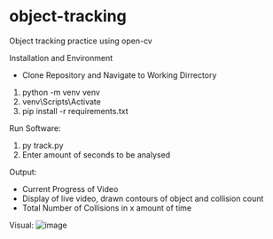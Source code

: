 # object-tracking
Object tracking practice using open-cv

Installation and Environment
- Clone Repository and Navigate to Working Dirrectory
1. python -m venv venv
2. venv\Scripts\Activate
3. pip install -r requirements.txt

Run Software:
1. py track.py
2. Enter amount of seconds to be analysed

Output:
- Current Progress of Video
- Display of live video, drawn contours of object and collision count
- Total Number of Collisions in x amount of time

Visual:
![image](https://user-images.githubusercontent.com/39574251/174465697-07201e46-fcfe-40ee-92f1-eb55c7ef2ddb.png)

